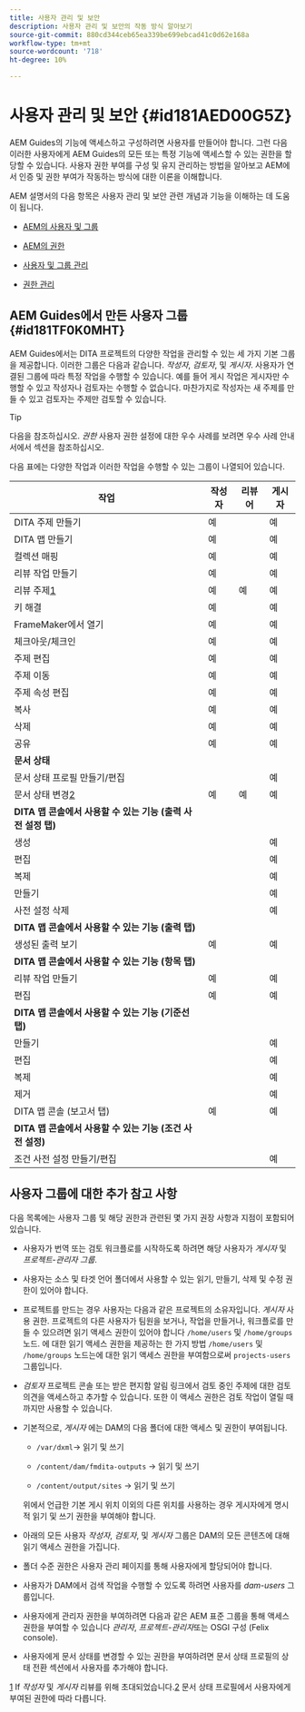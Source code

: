 ```yaml
---
title: 사용자 관리 및 보안
description: 사용자 관리 및 보안의 작동 방식 알아보기
source-git-commit: 880cd344ceb65ea339be699ebcad41c0d62e168a
workflow-type: tm+mt
source-wordcount: '718'
ht-degree: 10%

---
```


# 사용자 관리 및 보안 {#id181AED00G5Z}

AEM Guides의 기능에 액세스하고 구성하려면 사용자를 만들어야 합니다. 그런 다음 이러한 사용자에게 AEM Guides의 모든 또는 특정 기능에 액세스할 수 있는 권한을 할당할 수 있습니다. 사용자 권한 부여를 구성 및 유지 관리하는 방법을 알아보고 AEM에서 인증 및 권한 부여가 작동하는 방식에 대한 이론을 이해합니다.

AEM 설명서의 다음 항목은 사용자 관리 및 보안 관련 개념과 기능을 이해하는 데 도움이 됩니다.

- [AEM의 사용자 및 그룹](https://helpx.adobe.com/experience-manager/6-5/sites/administering/using/security.html#UsersandGroupsinAEM)

- [AEM의 권한](https://helpx.adobe.com/experience-manager/6-5/sites/administering/using/security.html#PermissionsinAEM)

- [사용자 및 그룹 관리](https://helpx.adobe.com/experience-manager/6-5/sites/administering/using/security.html#ManagingUsersandGroups)

- [권한 관리](https://helpx.adobe.com/experience-manager/6-5/sites/administering/using/security.html#ManagingPermissions)


## AEM Guides에서 만든 사용자 그룹 {#id181TF0K0MHT}

AEM Guides에서는 DITA 프로젝트의 다양한 작업을 관리할 수 있는 세 가지 기본 그룹을 제공합니다. 이러한 그룹은 다음과 같습니다. *작성자*, *검토자*, 및 *게시자*. 사용자가 연결된 그룹에 따라 특정 작업을 수행할 수 있습니다. 예를 들어 게시 작업은 게시자만 수행할 수 있고 작성자나 검토자는 수행할 수 없습니다. 마찬가지로 작성자는 새 주제를 만들 수 있고 검토자는 주제만 검토할 수 있습니다.

>[!TIP]
>
> 다음을 참조하십시오. *권한* 사용자 권한 설정에 대한 우수 사례를 보려면 우수 사례 안내서에서 섹션을 참조하십시오.

다음 표에는 다양한 작업과 이러한 작업을 수행할 수 있는 그룹이 나열되어 있습니다.

| 작업 | 작성자 | 리뷰어 | 게시자 |
|----|-------|---------|----------|
| DITA 주제 만들기 | 예 |   | 예 |
| DITA 맵 만들기 | 예 |   | 예 |
| 컬렉션 매핑 | 예 |   | 예 |
| 리뷰 작업 만들기 | 예 |   | 예 |
| 리뷰 주제[1](#fntarg_1) | 예 | 예 | 예 |
| 키 해결 | 예 |   | 예 |
| FrameMaker에서 열기 | 예 |   | 예 |
| 체크아웃/체크인 | 예 |   | 예 |
| 주제 편집 | 예 |   | 예 |
| 주제 이동 | 예 |   | 예 |
| 주제 속성 편집 | 예 |   | 예 |
| 복사 | 예 |   | 예 |
| 삭제 | 예 |   | 예 |
| 공유 | 예 |   | 예 |
| **문서 상태** |
| 문서 상태 프로필 만들기/편집 |   |   | 예 |
| 문서 상태 변경[2](#fntarg_2) | 예 | 예 | 예 |
| **DITA 맵 콘솔에서 사용할 수 있는 기능 \(출력 사전 설정 탭\)** |
| 생성 |   |   | 예 |
| 편집 |   |   | 예 |
| 복제 |   |   | 예 |
| 만들기 |   |   | 예 |
| 사전 설정 삭제 |   |   | 예 |
| **DITA 맵 콘솔에서 사용할 수 있는 기능 \(출력 탭\)** |
| 생성된 출력 보기 | 예 |   | 예 |
| **DITA 맵 콘솔에서 사용할 수 있는 기능 \(항목 탭\)** |
| 리뷰 작업 만들기 | 예 |   | 예 |
| 편집 | 예 |   | 예 |
| **DITA 맵 콘솔에서 사용할 수 있는 기능 \(기준선 탭\)** |
| 만들기 |   |   | 예 |
| 편집 |   |   | 예 |
| 복제 |   |   | 예 |
| 제거 |   |   | 예 |
| DITA 맵 콘솔 \(보고서 탭\) | 예 |   | 예 |
| **DITA 맵 콘솔에서 사용할 수 있는 기능 \(조건 사전 설정\)** |
| 조건 사전 설정 만들기/편집 |   |   | 예 |

## 사용자 그룹에 대한 추가 참고 사항

다음 목록에는 사용자 그룹 및 해당 권한과 관련된 몇 가지 권장 사항과 지점이 포함되어 있습니다.

- 사용자가 번역 또는 검토 워크플로를 시작하도록 하려면 해당 사용자가 *게시자* 및 *프로젝트-관리자 그룹*.

- 사용자는 소스 및 타겟 언어 폴더에서 사용할 수 있는 읽기, 만들기, 삭제 및 수정 권한이 있어야 합니다.

- 프로젝트를 만드는 경우 사용자는 다음과 같은 프로젝트의 소유자입니다. *게시자* 사용 권한. 프로젝트의 다른 사용자가 팀원을 보거나, 작업을 만들거나, 워크플로를 만들 수 있으려면 읽기 액세스 권한이 있어야 합니다 `/home/users` 및 `/home/groups` 노드. 에 대한 읽기 액세스 권한을 제공하는 한 가지 방법 `/home/users` 및 `/home/groups` 노드는에 대한 읽기 액세스 권한을 부여함으로써 `projects-users` 그룹입니다.

- *검토자* 프로젝트 콘솔 또는 받은 편지함 알림 링크에서 검토 중인 주제에 대한 검토 의견을 액세스하고 추가할 수 있습니다. 또한 이 액세스 권한은 검토 작업이 열릴 때까지만 사용할 수 있습니다.

- 기본적으로, *게시자* 에는 DAM의 다음 폴더에 대한 액세스 및 권한이 부여됩니다.

   - ``/var/dxml``-\> 읽기 및 쓰기

   - `/content/dam/fmdita-outputs` -\> 읽기 및 쓰기

   - `/content/output/sites` -\> 읽기 및 쓰기

  위에서 언급한 기본 게시 위치 이외의 다른 위치를 사용하는 경우 게시자에게 명시적 읽기 및 쓰기 권한을 부여해야 합니다.

- 아래의 모든 사용자 *작성자*, *검토자*, 및 *게시자* 그룹은 DAM의 모든 콘텐츠에 대해 읽기 액세스 권한을 가집니다.

- 폴더 수준 권한은 사용자 관리 페이지를 통해 사용자에게 할당되어야 합니다.

- 사용자가 DAM에서 검색 작업을 수행할 수 있도록 하려면 사용자를 *dam-users* 그룹입니다.

- 사용자에게 관리자 권한을 부여하려면 다음과 같은 AEM 표준 그룹을 통해 액세스 권한을 부여할 수 있습니다 *관리자*, *프로젝트-관리자*&#x200B;또는 OSGI 구성 \(Felix console\).

- 사용자에게 문서 상태를 변경할 수 있는 권한을 부여하려면 문서 상태 프로필의 상태 전환 섹션에서 사용자를 추가해야 합니다.

[1](#fnsrc_1) If *작성자* 및 *게시자* 리뷰를 위해 초대되었습니다.[2](#fnsrc_2) 문서 상태 프로필에서 사용자에게 부여된 권한에 따라 다릅니다.
